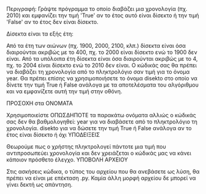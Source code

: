 Περιγραφή:
Γράψτε πρόγραμμα το οποίο διαβάζει μια χρονολογία (πχ. 2010) και εμφανίζει την τιμή 'True' αν το έτος αυτό είναι δίσεκτο ή την τιμή 'False' αν το έτος δεν είναι δίσεκτο.

Δίσεκτα είναι τα εξής έτη:

Από τα έτη των αιώνων (πχ. 1900, 2000, 2100, κλπ.) δίσεκτα είναι όσα διαιρούνται ακριβώς με το 400, πχ. το 2000 είναι δίσεκτο ενώ το 1900 δεν είναι.
Από τα υπόλοιπα έτη δίσεκτα είναι όσα διαιρούνται ακριβώς με το 4, πχ. το 2004 είναι δίσεκτο ενώ το 2010 δεν είναι.
Ο κώδικάς σας θα πρέπει να διαβάζει τη χρονολογία από το πληκτρολόγιο σαν τιμή για το όνομα year. Θα πρέπει επίσης να χρησιμοποιήσετε το όνομα disekto στο οποίο να δίνετε την τιμή True ή False ανάλογα με τα αποτελέσματα του αλγόριθμου και να εμφανίζετε αυτή την τιμή στην οθόνη.

ΠΡΟΣΟΧΗ στα ΟΝΟΜΑΤΑ

Χρησιμοποιείστε ΟΠΩΣΔΗΠΟΤΕ τα παρακάτω ονόματα αλλιώς ο κώδικάς σας δεν θα βαθμολογηθεί:
year για να διαβάσετε από το πληκτρολόγιο τη χρονολογία.
disekto για να δώσετε την τιμή True ή False ανάλογα αν το έτος είναι δίσεκτο ή όχι
ΥΠΟΔΕΙΞΕΙΣ

Θεωρούμε πως ο χρήστης πληκτρολογεί πάντοτε μια τιμή που αντιπροσωπεύει χρονολογία και δεν χρειάζεται ο κώδικάς μας να κάνει κάποιον πρόσθετο έλεγχο.
ΥΠΟΒΟΛΗ ΑΡΧΕΙΟΥ

Στις ασκήσεις κώδικα, ο τύπος του αρχείου που θα ανεβάσετε ως λύση, θα πρέπει να είναι με επέκταση .py. Καμία άλλη μορφή αρχείου δε μπορεί να γίνει δεκτή ως απάντηση.
